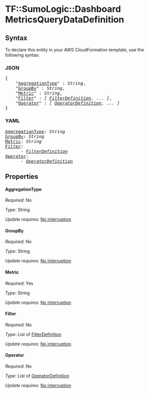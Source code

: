 # TF::SumoLogic::Dashboard MetricsQueryDataDefinition

## Syntax

To declare this entity in your AWS CloudFormation template, use the following syntax:

### JSON

<pre>
{
    "<a href="#aggregationtype" title="AggregationType">AggregationType</a>" : <i>String</i>,
    "<a href="#groupby" title="GroupBy">GroupBy</a>" : <i>String</i>,
    "<a href="#metric" title="Metric">Metric</a>" : <i>String</i>,
    "<a href="#filter" title="Filter">Filter</a>" : <i>[ <a href="filterdefinition.md">FilterDefinition</a>, ... ]</i>,
    "<a href="#operator" title="Operator">Operator</a>" : <i>[ <a href="operatordefinition.md">OperatorDefinition</a>, ... ]</i>
}
</pre>

### YAML

<pre>
<a href="#aggregationtype" title="AggregationType">AggregationType</a>: <i>String</i>
<a href="#groupby" title="GroupBy">GroupBy</a>: <i>String</i>
<a href="#metric" title="Metric">Metric</a>: <i>String</i>
<a href="#filter" title="Filter">Filter</a>: <i>
      - <a href="filterdefinition.md">FilterDefinition</a></i>
<a href="#operator" title="Operator">Operator</a>: <i>
      - <a href="operatordefinition.md">OperatorDefinition</a></i>
</pre>

## Properties

#### AggregationType

_Required_: No

_Type_: String

_Update requires_: [No interruption](https://docs.aws.amazon.com/AWSCloudFormation/latest/UserGuide/using-cfn-updating-stacks-update-behaviors.html#update-no-interrupt)

#### GroupBy

_Required_: No

_Type_: String

_Update requires_: [No interruption](https://docs.aws.amazon.com/AWSCloudFormation/latest/UserGuide/using-cfn-updating-stacks-update-behaviors.html#update-no-interrupt)

#### Metric

_Required_: Yes

_Type_: String

_Update requires_: [No interruption](https://docs.aws.amazon.com/AWSCloudFormation/latest/UserGuide/using-cfn-updating-stacks-update-behaviors.html#update-no-interrupt)

#### Filter

_Required_: No

_Type_: List of <a href="filterdefinition.md">FilterDefinition</a>

_Update requires_: [No interruption](https://docs.aws.amazon.com/AWSCloudFormation/latest/UserGuide/using-cfn-updating-stacks-update-behaviors.html#update-no-interrupt)

#### Operator

_Required_: No

_Type_: List of <a href="operatordefinition.md">OperatorDefinition</a>

_Update requires_: [No interruption](https://docs.aws.amazon.com/AWSCloudFormation/latest/UserGuide/using-cfn-updating-stacks-update-behaviors.html#update-no-interrupt)

